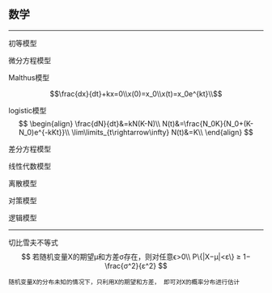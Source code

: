 ## 数学

---

初等模型

微分方程模型

Malthus模型

$$\frac{dx}{dt}+kx=0\\x(0)=x_0\\x(t)=x_0e^{kt}\\$$

logistic模型
$$
\begin{align}
\frac{dN}{dt}&=kN(K-N)\\
N(t)&=\frac{N_0K}{N_0+(K-N_0)e^{-kKt}}\\ \lim\limits_{t\rightarrow\infty} N(t)&=K\\
\end{align}
$$

差分方程模型

线性代数模型

离散模型

对策模型

逻辑模型

---

切比雪夫不等式
$$
若随机变量X的期望μ和方差σ存在，则对任意ϵ>0\\
P\{|X−μ|<ε\} ≥ 1−\frac{σ^2}{ε^2}
$$

	随机变量X的分布未知的情况下，只利用X的期望和方差， 即可对X的概率分布进行估计

